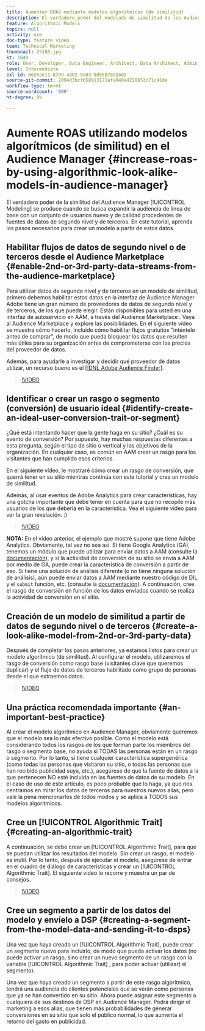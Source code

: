 ```yaml
---
title: Aumentar ROAS mediante modelos algorítmicos (de similitud)
description: El verdadero poder del modelado de similitud de los Audience Manager se obtiene cuando se busca expandir la audiencia de línea de base con un conjunto de usuarios de segunda y tercera fuente de datos de calidad y totalmente nuevo. En este tutorial, aprenda los pasos para crear un modelo a partir de estos datos.
feature: Algorithmic Models
topics: null
activity: use
doc-type: feature video
team: Technical Marketing
thumbnail: 25188.jpg
kt: 1849
role: User, Developer, Data Engineer, Architect, Data Architect, Admin, Leader
level: Intermediate
exl-id: 6626ae11-8709-4302-9e03-0d55878d2409
source-git-commit: 2094d3bcf658913171afa848e4228653c71c41de
workflow-type: tm+mt
source-wordcount: '909'
ht-degree: 0%

---
```


# Aumente ROAS utilizando modelos algorítmicos (de similitud) en el Audience Manager {#increase-roas-by-using-algorithmic-look-alike-models-in-audience-manager}

El verdadero poder de la similitud del Audience Manager [!UICONTROL Modeling] se produce cuando se busca expandir la audiencia de línea de base con un conjunto de usuarios nuevo y de calidad procedentes de fuentes de datos de segundo nivel y de terceros. En este tutorial, aprenda los pasos necesarios para crear un modelo a partir de estos datos.

## Habilitar flujos de datos de segundo nivel o de terceros desde el Audience Marketplace {#enable-2nd-or-3rd-party-data-streams-from-the-audience-marketplace}

Para utilizar datos de segundo nivel y de terceros en un modelo de similitud, primero debemos habilitar estos datos en la interfaz de Audience Manager. Adobe tiene un gran número de proveedores de datos de segundo nivel y de terceros, de los que puede elegir. Están disponibles para usted en una interfaz de autoservicio en AAM, a través del Audience Marketplace . Vaya al Audience Marketplace y explore las posibilidades. En el siguiente vídeo se muestra cómo hacerlo, incluido cómo habilitar flujos gratuitos &quot;inténtelo antes de comprar&quot;, de modo que pueda bloquear los datos que resulten más útiles para su organización antes de comprometerse con los precios del proveedor de datos.

Además, para ayudarle a investigar y decidir qué proveedor de datos utilizar, un recurso bueno es el [[!DNL Adobe Audience Finder]](https://www.adobe-audience-finder.com/).

>[!VIDEO](https://video.tv.adobe.com/v/25188/?quality=12)

## Identificar o crear un rasgo o segmento (conversión) de usuario ideal {#identify-create-an-ideal-user-conversion-trait-or-segment}

¿Qué está intentando hacer que la gente haga en su sitio? ¿Cuál es su evento de conversión? Por supuesto, hay muchas respuestas diferentes a esta pregunta, según el tipo de sitio o vertical y los objetivos de la organización. En cualquier caso, es común en AAM crear un rasgo para los visitantes que han cumplido esos criterios.

En el siguiente vídeo, le mostraré cómo crear un rasgo de conversión, que querrá tener en su sitio mientras continúa con este tutorial y crea un modelo de similitud.

Además, al usar eventos de Adobe Analytics para crear características, hay una gotcha importante que debe tener en cuenta para que no recopile más usuarios de los que debería en la característica. Vea el siguiente vídeo para ver la gran revelación. :)

>[!VIDEO](https://video.tv.adobe.com/v/23431/?quality=12)

**NOTA:** En el vídeo anterior, el ejemplo que mostré supone que tiene Adobe Analytics. Obviamente, tal vez no sea así. Si tiene Google Analytics (GA), tenemos un módulo que puede utilizar para enviar datos a AAM (consulte la [documentación](https://experienceleague.adobe.com/docs/audience-manager/user-guide/dil-api/dil-modules.html)), y si la actividad de conversión de su sitio se envía a AAM por medio de GA, puede crear la característica de conversión a partir de eso. Si tiene una solución de análisis diferente (o no tiene ninguna solución de análisis), aún puede enviar datos a AAM mediante nuestro código de DIL y el `submit` función, etc. (consulte la [documentación](https://experienceleague.adobe.com/docs/audience-manager/user-guide/dil-api/dil-overview.html)). A continuación, cree el rasgo de conversión en función de los datos enviados cuando se realiza la actividad de conversión en el sitio.

## Creación de un modelo de similitud a partir de datos de segundo nivel o de terceros {#create-a-look-alike-model-from-2nd-or-3rd-party-data}

Después de completar los pasos anteriores, ya estamos listos para crear un modelo algorítmico (de similitud). Al configurar el modelo, utilizaremos el rasgo de conversión como rasgo base (visitantes clave que queremos duplicar) y el flujo de datos de terceros habilitado como grupo de personas desde el que extraemos datos.

>[!VIDEO](https://video.tv.adobe.com/v/25190/?quality-12)

## Una práctica recomendada importante {#an-important-best-practice}

Al crear el modelo algorítmico en Audience Manager, obviamente queremos que el modelo sea lo más efectivo posible. Como el modelo está considerando todos los rasgos de los que forman parte los miembros del rasgo o segmento base, no ayuda si TODAS las personas están en un rasgo o segmento. Por lo tanto, si tiene cualquier característica supergenérica (como todas las personas que visitaron su sitio, o todas las personas que han recibido publicidad suya, etc.), asegúrese de que la fuente de datos a la que pertenecen NO esté incluida en las fuentes de datos de su modelo. En el caso de uso de este artículo, es poco probable que lo haga, ya que nos centramos en mirar los datos de terceros para nuestros nuevos alias, pero vale la pena mencionarlos de todos modos y se aplica a TODOS sus modelos algorítmicos.

## Cree un [!UICONTROL Algorithmic Trait] {#creating-an-algorithmic-trait}

A continuación, se debe crear un  [!UICONTROL Algorithmic Trait], para que se puedan utilizar los resultados del modelo. Sin crear un rasgo, el modelo es inútil. Por lo tanto, después de ejecutar el modelo, asegúrese de entrar en el cuadro de diálogo de características y crear un [!UICONTROL Algorithmic Trait]. El siguiente vídeo lo recorre y muestra un par de consejos.

>[!VIDEO](https://video.tv.adobe.com/v/25191/?quality=12)

## Cree un segmento a partir de los datos del modelo y envíelo a DSP {#creating-a-segment-from-the-model-data-and-sending-it-to-dsps}

Una vez que haya creado un [!UICONTROL Algorithmic Trait], puede crear un segmento nuevo para incluirlo, de modo que pueda activar los datos (no puede activar un rasgo, sino crear un nuevo segmento de un rasgo con la variable [!UICONTROL Algorithmic Trait] , para poder activar (utilizar) el segmento).

Una vez que haya creado un segmento a partir de este rasgo algorítmico, tendrá una audiencia de clientes potenciales que se verán como personas que ya se han convertido en su sitio. Ahora puede asignar este segmento a cualquiera de sus destinos de DSP en Audience Manager. Podrá dirigir el marketing a esos alias, que tienen más probabilidades de generar conversiones en su sitio que solo el público normal, lo que aumenta el retorno del gasto en publicidad.
